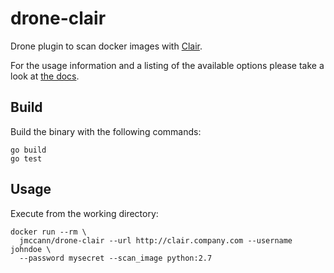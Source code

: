 # drone-clair

Drone plugin to scan docker images with [Clair](https://github.com/coreos/clair).

For the usage information and a listing of the available options please take a look at [the docs](DOCS.md).

## Build

Build the binary with the following commands:

```
go build
go test
```

## Usage

Execute from the working directory:

```
docker run --rm \
  jmccann/drone-clair --url http://clair.company.com --username johndoe \
  --password mysecret --scan_image python:2.7
```

